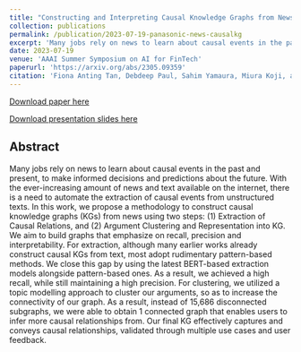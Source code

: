 ```yaml
---
title: "Constructing and Interpreting Causal Knowledge Graphs from News."
collection: publications
permalink: /publication/2023-07-19-panasonic-news-causalkg
excerpt: 'Many jobs rely on news to learn about causal events in the past and present, to make informed decisions and predictions about the future. With the ever-increasing amount of news and text available on the internet, there is a need to automate the extraction of causal events from unstructured texts. In this work, we propose a methodology to construct causal knowledge graphs (KGs) from news using two steps: (1) Extraction of Causal Relations, and (2) Argument Clustering and Representation into KG. We aim to build graphs that emphasize on recall, precision and interpretability. For extraction, although many earlier works already construct causal KGs from text, most adopt rudimentary pattern-based methods. We close this gap by using the latest BERT-based extraction models alongside pattern-based ones. As a result, we achieved a high recall, while still maintaining a high precision. For clustering, we utilized a topic modelling approach to cluster our arguments, so as to increase the connectivity of our graph. As a result, instead of 15,686 disconnected subgraphs, we were able to obtain 1 connected graph that enables users to infer more causal relationships from. Our final KG effectively captures and conveys causal relationships, validated through multiple use cases and user feedback.'
date: 2023-07-19
venue: 'AAAI Summer Symposium on AI for FinTech'
paperurl: 'https://arxiv.org/abs/2305.09359'
citation: 'Fiona Anting Tan, Debdeep Paul, Sahim Yamaura, Miura Koji, and See-Kiong Ng. 2023c. Constructing and interpreting causal knowledge graphs from news. In Proceedings of the AAAI Summer Symposium on AI for FinTech. Singapore, Singapore.'
---
```


<a href='https://arxiv.org/abs/2305.09359'>Download paper here</a>

<a href='../files/slides/Panasonic_AAAI-SS_2023.pdf'>Download presentation slides here</a>

<h2>Abstract</h2>
Many jobs rely on news to learn about causal events in the past and present, to make informed decisions and predictions about the future. With the ever-increasing amount of news and text available on the internet, there is a need to automate the extraction of causal events from unstructured texts. In this work, we propose a methodology to construct causal knowledge graphs (KGs) from news using two steps: (1) Extraction of Causal Relations, and (2) Argument Clustering and Representation into KG. We aim to build graphs that emphasize on recall, precision and interpretability. For extraction, although many earlier works already construct causal KGs from text, most adopt rudimentary pattern-based methods. We close this gap by using the latest BERT-based extraction models alongside pattern-based ones. As a result, we achieved a high recall, while still maintaining a high precision. For clustering, we utilized a topic modelling approach to cluster our arguments, so as to increase the connectivity of our graph. As a result, instead of 15,686 disconnected subgraphs, we were able to obtain 1 connected graph that enables users to infer more causal relationships from. Our final KG effectively captures and conveys causal relationships, validated through multiple use cases and user feedback.
